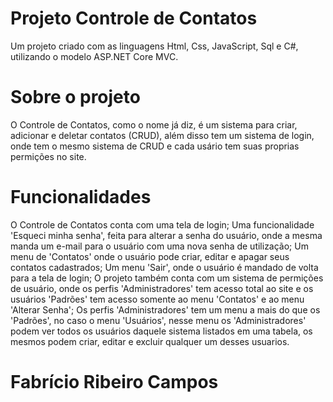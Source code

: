 # Projeto Controle de Contatos
Um projeto criado com as linguagens Html, Css, JavaScript, Sql e C#, utilizando o modelo ASP.NET Core MVC.

# Sobre o projeto
O Controle de Contatos, como o nome já diz, é um sistema para criar, adicionar e deletar contatos (CRUD), além disso tem um sistema de login, onde tem o mesmo sistema de CRUD e cada usário tem suas proprias permições no site.

# Funcionalidades
O Controle de Contatos conta com uma tela de login; Uma funcionalidade 'Esqueci minha senha', feita para alterar a senha do usuário, onde a mesma manda um e-mail para o usuário com uma nova senha de utilização; Um menu de 'Contatos' onde o usuário pode criar, editar e apagar seus contatos cadastrados;
Um menu 'Sair', onde o usuário é mandado de volta para a tela de login; O projeto também conta com um sistema de permições de usuário, onde os perfis 'Administradores' tem acesso total ao site e os usuários 'Padrões' tem acesso somente ao menu 'Contatos' e ao menu 'Alterar Senha';
Os perfis 'Administradores' tem um menu a mais do que os 'Padrões', no caso o menu 'Usuários', nesse menu os 'Administradores' podem ver todos os usuários daquele sistema listados em uma tabela, os mesmos podem criar, editar e excluir qualquer um desses usuarios.

# Fabrício Ribeiro Campos
